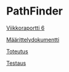 # PathFinder

[Viikkoraportti 6](http://github.com/LindaJT/PathFinder/blob/main/dokumentaatio/Viikkoraportti6.md)

[Määrittelydokumentti](https://github.com/LindaJT/PathFinder/blob/main/dokumentaatio/maarittelydokumentti.md)

[Toteutus](https://github.com/LindaJT/PathFinder/blob/main/dokumentaatio/toteutus.md)

[Testaus](https://github.com/LindaJT/PathFinder/blob/main/dokumentaatio/testaus.md)
